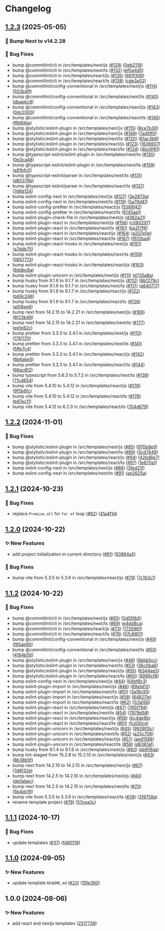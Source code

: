 # Changelog

## [1.2.3](https://github.com/FE-Midas-Consultores/create-midas-front/compare/v1.2.2...v1.2.3) (2025-05-05)
### :rocket: Bump Next to v14.2.28

### 🐛 Bug Fixes

* bump @commitlint/cli in /src/templates/next/js ([#128](https://github.com/FE-Midas-Consultores/create-midas-front/issues/128)) ([0eb2119](https://github.com/FE-Midas-Consultores/create-midas-front/commit/0eb21194d0e22c1a07ae4f4ed9bdc73dc2e43544))
* bump @commitlint/cli in /src/templates/next/ts ([#132](https://github.com/FE-Midas-Consultores/create-midas-front/issues/132)) ([ef0a4d5](https://github.com/FE-Midas-Consultores/create-midas-front/commit/ef0a4d50d61772f29e148eec9557723939b5b466))
* bump @commitlint/cli in /src/templates/react/js ([#135](https://github.com/FE-Midas-Consultores/create-midas-front/issues/135)) ([891f306](https://github.com/FE-Midas-Consultores/create-midas-front/commit/891f30690895334395c44e60fe57acfba4461a29))
* bump @commitlint/cli in /src/templates/react/ts ([#138](https://github.com/FE-Midas-Consultores/create-midas-front/issues/138)) ([cde3a02](https://github.com/FE-Midas-Consultores/create-midas-front/commit/cde3a02ea44cf235dd0402748009f5ab26b878bc))
* bump @commitlint/config-conventional in /src/templates/next/js ([#114](https://github.com/FE-Midas-Consultores/create-midas-front/issues/114)) ([553b4ff](https://github.com/FE-Midas-Consultores/create-midas-front/commit/553b4ffa56a01cd00cbbb80dbb242ea91686319c))
* bump @commitlint/config-conventional in /src/templates/next/ts ([#140](https://github.com/FE-Midas-Consultores/create-midas-front/issues/140)) ([dbaebc8](https://github.com/FE-Midas-Consultores/create-midas-front/commit/dbaebc8fdd569c6f7b4fee31daf5290d3fd87306))
* bump @commitlint/config-conventional in /src/templates/react/js ([#143](https://github.com/FE-Midas-Consultores/create-midas-front/issues/143)) ([0dc0300](https://github.com/FE-Midas-Consultores/create-midas-front/commit/0dc0300ad764f43124a4e8cbc3e44766bc8997cc))
* bump @commitlint/config-conventional in /src/templates/react/ts ([#145](https://github.com/FE-Midas-Consultores/create-midas-front/issues/145)) ([ffb90be](https://github.com/FE-Midas-Consultores/create-midas-front/commit/ffb90be371b83c6dcd1db8a1e74caebc0f5a3f1b))
* bump @stylistic/eslint-plugin in /src/templates/next/js ([#115](https://github.com/FE-Midas-Consultores/create-midas-front/issues/115)) ([8ce7b30](https://github.com/FE-Midas-Consultores/create-midas-front/commit/8ce7b30ae85aae0c2506ee28c51d94a7a0b251fa))
* bump @stylistic/eslint-plugin in /src/templates/next/js ([#149](https://github.com/FE-Midas-Consultores/create-midas-front/issues/149)) ([7ad5ff0](https://github.com/FE-Midas-Consultores/create-midas-front/commit/7ad5ff01549b88e0b6db48791cbc3e539f4e557c))
* bump @stylistic/eslint-plugin in /src/templates/next/ts ([#120](https://github.com/FE-Midas-Consultores/create-midas-front/issues/120)) ([61ac3b9](https://github.com/FE-Midas-Consultores/create-midas-front/commit/61ac3b9efc3013e18f72284d73b1ea7822a41b58))
* bump @stylistic/eslint-plugin in /src/templates/react/js ([#123](https://github.com/FE-Midas-Consultores/create-midas-front/issues/123)) ([1636607](https://github.com/FE-Midas-Consultores/create-midas-front/commit/163660781638dde9e7e1966eec1f7d6e3d6514a3))
* bump @stylistic/eslint-plugin in /src/templates/react/ts ([#124](https://github.com/FE-Midas-Consultores/create-midas-front/issues/124)) ([4bc6f61](https://github.com/FE-Midas-Consultores/create-midas-front/commit/4bc6f61af2fc12052d7d91272bd5215c99cd6795))
* bump @typescript-eslint/eslint-plugin in /src/templates/next/ts ([#130](https://github.com/FE-Midas-Consultores/create-midas-front/issues/130)) ([0e3ca48](https://github.com/FE-Midas-Consultores/create-midas-front/commit/0e3ca48266b4920ec5a2247812008786714464b2))
* bump @typescript-eslint/eslint-plugin in /src/templates/next/ts ([#158](https://github.com/FE-Midas-Consultores/create-midas-front/issues/158)) ([a91bfc0](https://github.com/FE-Midas-Consultores/create-midas-front/commit/a91bfc0e30d16f803b0e9164efecb1fa871495ac))
* bump @typescript-eslint/parser in /src/templates/next/ts ([#131](https://github.com/FE-Midas-Consultores/create-midas-front/issues/131)) ([d85376b](https://github.com/FE-Midas-Consultores/create-midas-front/commit/d85376b95e2864e8f1440da39e3f86936318e2c7))
* bump @typescript-eslint/parser in /src/templates/react/ts ([#137](https://github.com/FE-Midas-Consultores/create-midas-front/issues/137)) ([7d8d124](https://github.com/FE-Midas-Consultores/create-midas-front/commit/7d8d12467003f96ef780d51d47dfd41b333c16ac))
* bump eslint-config-next in /src/templates/next/js ([#127](https://github.com/FE-Midas-Consultores/create-midas-front/issues/127)) ([3e2873a](https://github.com/FE-Midas-Consultores/create-midas-front/commit/3e2873ae2cea0907dd470a76dcd48ed0b9ec0ab2))
* bump eslint-config-next in /src/templates/next/ts ([#119](https://github.com/FE-Midas-Consultores/create-midas-front/issues/119)) ([5a79d41](https://github.com/FE-Midas-Consultores/create-midas-front/commit/5a79d41bb9ebb73f4c47aaa47cc2dfb60b7ce95e))
* bump eslint-config-prettier in /src/templates/react/js ([5389f42](https://github.com/FE-Midas-Consultores/create-midas-front/commit/5389f4204e332a502dd7c5b9cf02b274d72856f8))
* bump eslint-config-prettier in /src/templates/react/ts ([6145ae1](https://github.com/FE-Midas-Consultores/create-midas-front/commit/6145ae1bc0f5f07bd3cc57581e06f345429aa318))
* bump eslint-plugin-check-file in /src/templates/next/js ([d382a21](https://github.com/FE-Midas-Consultores/create-midas-front/commit/d382a21526386518437b6f2b4333340b34b052aa))
* bump eslint-plugin-react in /src/templates/next/js ([#156](https://github.com/FE-Midas-Consultores/create-midas-front/issues/156)) ([c080297](https://github.com/FE-Midas-Consultores/create-midas-front/commit/c080297e66caf461f2e37640308865911f2d3eed))
* bump eslint-plugin-react in /src/templates/next/ts ([#161](https://github.com/FE-Midas-Consultores/create-midas-front/issues/161)) ([ba2f7f6](https://github.com/FE-Midas-Consultores/create-midas-front/commit/ba2f7f6895a5bd4eca4a8e37bee268e55876f459))
* bump eslint-plugin-react in /src/templates/react/js ([#164](https://github.com/FE-Midas-Consultores/create-midas-front/issues/164)) ([a207e0e](https://github.com/FE-Midas-Consultores/create-midas-front/commit/a207e0ec08f7814aa07e163ca1b44610a5c9b3cc))
* bump eslint-plugin-react in /src/templates/react/ts ([#167](https://github.com/FE-Midas-Consultores/create-midas-front/issues/167)) ([f612ba4](https://github.com/FE-Midas-Consultores/create-midas-front/commit/f612ba40721d06785b4173583ac17656d936640c))
* bump eslint-plugin-react-hooks in /src/templates/next/js ([#151](https://github.com/FE-Midas-Consultores/create-midas-front/issues/151)) ([a7ddb75](https://github.com/FE-Midas-Consultores/create-midas-front/commit/a7ddb751e6f7a9b1747c7749852ec6d27193b2e8))
* bump eslint-plugin-react-hooks in /src/templates/next/ts ([#159](https://github.com/FE-Midas-Consultores/create-midas-front/issues/159)) ([0857713](https://github.com/FE-Midas-Consultores/create-midas-front/commit/0857713a69db69d49e230e7819d6da41b057239e))
* bump eslint-plugin-react-hooks in /src/templates/react/js ([#163](https://github.com/FE-Midas-Consultores/create-midas-front/issues/163)) ([8ddbc6a](https://github.com/FE-Midas-Consultores/create-midas-front/commit/8ddbc6a7614cd78966698da2a4bbef318cca3d43))
* bump eslint-plugin-unicorn in /src/templates/next/js ([#111](https://github.com/FE-Midas-Consultores/create-midas-front/issues/111)) ([d735a8a](https://github.com/FE-Midas-Consultores/create-midas-front/commit/d735a8a5e5a823c9e98dd24ab3cf1d20b5f27e5f))
* bump husky from 9.1.6 to 9.1.7 in /src/templates/next/js ([#112](https://github.com/FE-Midas-Consultores/create-midas-front/issues/112)) ([6b1279c](https://github.com/FE-Midas-Consultores/create-midas-front/commit/6b1279ce6ceb208531d065a56e8bf0f05118b32f))
* bump husky from 9.1.6 to 9.1.7 in /src/templates/next/ts ([#117](https://github.com/FE-Midas-Consultores/create-midas-front/issues/117)) ([a640717](https://github.com/FE-Midas-Consultores/create-midas-front/commit/a6407176f8789e3220e0032a526026c7e6ea6401))
* bump husky from 9.1.6 to 9.1.7 in /src/templates/react/js ([#122](https://github.com/FE-Midas-Consultores/create-midas-front/issues/122)) ([b69c246](https://github.com/FE-Midas-Consultores/create-midas-front/commit/b69c246bee1769603b78f0d3f4c462dac8e59103))
* bump husky from 9.1.6 to 9.1.7 in /src/templates/react/ts ([#126](https://github.com/FE-Midas-Consultores/create-midas-front/issues/126)) ([a0f8ee6](https://github.com/FE-Midas-Consultores/create-midas-front/commit/a0f8ee669f16b4800cc1c1c2d1af36406bc60314))
* bump next from 14.2.15 to 14.2.21 in /src/templates/next/js ([#169](https://github.com/FE-Midas-Consultores/create-midas-front/issues/169)) ([6f23b49](https://github.com/FE-Midas-Consultores/create-midas-front/commit/6f23b490af3948ab026d19a5829d33dcc5a12fca))
* bump next from 14.2.15 to 14.2.21 in /src/templates/next/ts ([#177](https://github.com/FE-Midas-Consultores/create-midas-front/issues/177)) ([ee1e82c](https://github.com/FE-Midas-Consultores/create-midas-front/commit/ee1e82c5c7ef1422824acc480afc7b5c121d0d3d))
* bump prettier from 3.3.3 to 3.4.1 in /src/templates/next/js ([#113](https://github.com/FE-Midas-Consultores/create-midas-front/issues/113)) ([1781170](https://github.com/FE-Midas-Consultores/create-midas-front/commit/178117058b02f2adde053c414b84e6972c8ed400))
* bump prettier from 3.3.3 to 3.4.1 in /src/templates/next/ts ([#141](https://github.com/FE-Midas-Consultores/create-midas-front/issues/141)) ([5ffe7c4](https://github.com/FE-Midas-Consultores/create-midas-front/commit/5ffe7c4080afc423b0e0c7b308ec407556aef8fe))
* bump prettier from 3.3.3 to 3.4.1 in /src/templates/react/js ([#142](https://github.com/FE-Midas-Consultores/create-midas-front/issues/142)) ([6b6abe5](https://github.com/FE-Midas-Consultores/create-midas-front/commit/6b6abe5da0f15d3d9e54ce48dbfc2632411081f0))
* bump prettier from 3.3.3 to 3.4.1 in /src/templates/react/ts ([#144](https://github.com/FE-Midas-Consultores/create-midas-front/issues/144)) ([66ac8f2](https://github.com/FE-Midas-Consultores/create-midas-front/commit/66ac8f255b472d75026b7f78212300187a55dc1d))
* bump typescript from 5.6.3 to 5.7.2 in /src/templates/next/ts ([#139](https://github.com/FE-Midas-Consultores/create-midas-front/issues/139)) ([71cd854](https://github.com/FE-Midas-Consultores/create-midas-front/commit/71cd8542678f88c1bb47e250b76453919e5d212a))
* bump vite from 5.4.10 to 5.4.12 in /src/templates/react/js ([#176](https://github.com/FE-Midas-Consultores/create-midas-front/issues/176)) ([9f5b6fc](https://github.com/FE-Midas-Consultores/create-midas-front/commit/9f5b6fc9372131358486f822fa5edf3ca45d3212))
* bump vite from 5.4.10 to 5.4.12 in /src/templates/react/ts ([#178](https://github.com/FE-Midas-Consultores/create-midas-front/issues/178)) ([b97ec11](https://github.com/FE-Midas-Consultores/create-midas-front/commit/b97ec11052348cf15230139c89a46ce9fdbef979))
* bump vite from 5.4.12 to 6.2.0 in /src/templates/react/ts ([704d679](https://github.com/FE-Midas-Consultores/create-midas-front/commit/704d67915bad304aba5e46a4c1735b48f8481b41))

## [1.2.2](https://github.com/FE-Midas-Consultores/create-midas-front/compare/v1.2.1...v1.2.2) (2024-11-01)


### 🐛 Bug Fixes

* bump @stylistic/eslint-plugin in /src/templates/next/js ([#85](https://github.com/FE-Midas-Consultores/create-midas-front/issues/85)) ([970b8e9](https://github.com/FE-Midas-Consultores/create-midas-front/commit/970b8e91d73ff414dc20c512e0d4f2d6581e15ea))
* bump @stylistic/eslint-plugin in /src/templates/next/ts ([#89](https://github.com/FE-Midas-Consultores/create-midas-front/issues/89)) ([3cd7849](https://github.com/FE-Midas-Consultores/create-midas-front/commit/3cd78490b335944d9b326c8431bcfcf664cbe137))
* bump @stylistic/eslint-plugin in /src/templates/react/js ([#94](https://github.com/FE-Midas-Consultores/create-midas-front/issues/94)) ([42bd8e7](https://github.com/FE-Midas-Consultores/create-midas-front/commit/42bd8e72df78bb0201e28f0b7e3360c7280413eb))
* bump @stylistic/eslint-plugin in /src/templates/react/ts ([#97](https://github.com/FE-Midas-Consultores/create-midas-front/issues/97)) ([1e870a1](https://github.com/FE-Midas-Consultores/create-midas-front/commit/1e870a18a6b9fc13760bde6f4f22a84f8c5596f4))
* bump eslint-config-next in /src/templates/next/js ([#86](https://github.com/FE-Midas-Consultores/create-midas-front/issues/86)) ([3fed21f](https://github.com/FE-Midas-Consultores/create-midas-front/commit/3fed21f35f9ef66372c66a5000818eeede4225b0))
* bump eslint-config-next in /src/templates/next/ts ([#91](https://github.com/FE-Midas-Consultores/create-midas-front/issues/91)) ([ae2625a](https://github.com/FE-Midas-Consultores/create-midas-front/commit/ae2625a9a3b8f72ee4389803f471bb19aea7519d))

## [1.2.1](https://github.com/FE-Midas-Consultores/create-midas-front/compare/v1.2.0...v1.2.1) (2024-10-23)


### 🐛 Bug Fixes

* replace `Promise.all` for `for of` loop ([#82](https://github.com/FE-Midas-Consultores/create-midas-front/issues/82)) ([41a4f1d](https://github.com/FE-Midas-Consultores/create-midas-front/commit/41a4f1dceb10cd07348ce2719178453925ea89e1))

## [1.2.0](https://github.com/FE-Midas-Consultores/create-midas-front/compare/v1.1.2...v1.2.0) (2024-10-22)


### ✨ New Features

* add project initialization in current directory ([#81](https://github.com/FE-Midas-Consultores/create-midas-front/issues/81)) ([50864a5](https://github.com/FE-Midas-Consultores/create-midas-front/commit/50864a5220f1db012d79a345fec7525a17cfb3e8))


### 🐛 Bug Fixes

* bump vite from 5.3.5 to 5.3.6 in /src/templates/react/js ([#79](https://github.com/FE-Midas-Consultores/create-midas-front/issues/79)) ([7c163c1](https://github.com/FE-Midas-Consultores/create-midas-front/commit/7c163c158efdc5f63e237fd51ba91b3a4b7e79b2))

## [1.1.2](https://github.com/FE-Midas-Consultores/create-midas-front/compare/v1.1.1...v1.1.2) (2024-10-22)


### 🐛 Bug Fixes

* bump @commitlint/cli in /src/templates/next/js ([#65](https://github.com/FE-Midas-Consultores/create-midas-front/issues/65)) ([0d55fb5](https://github.com/FE-Midas-Consultores/create-midas-front/commit/0d55fb595066972daa9df705774e33613673dc54))
* bump @commitlint/cli in /src/templates/next/ts ([#69](https://github.com/FE-Midas-Consultores/create-midas-front/issues/69)) ([e4dd8ca](https://github.com/FE-Midas-Consultores/create-midas-front/commit/e4dd8ca1d8d3d72c97f654cf05b4c86a32790d1f))
* bump @commitlint/cli in /src/templates/react/js ([#73](https://github.com/FE-Midas-Consultores/create-midas-front/issues/73)) ([1735961](https://github.com/FE-Midas-Consultores/create-midas-front/commit/173596144abfa044ae16e49c25a3fe12d3e6f7b6))
* bump @commitlint/cli in /src/templates/react/ts ([#76](https://github.com/FE-Midas-Consultores/create-midas-front/issues/76)) ([07c8801](https://github.com/FE-Midas-Consultores/create-midas-front/commit/07c8801615f58eb8a1ad820b069abf244fb36d4c))
* bump @commitlint/config-conventional in /src/templates/next/js ([#49](https://github.com/FE-Midas-Consultores/create-midas-front/issues/49)) ([f95ab90](https://github.com/FE-Midas-Consultores/create-midas-front/commit/f95ab902fdf5e4dd5bc3efc09165e279cd677a84))
* bump @commitlint/config-conventional in /src/templates/next/ts ([#50](https://github.com/FE-Midas-Consultores/create-midas-front/issues/50)) ([4184b56](https://github.com/FE-Midas-Consultores/create-midas-front/commit/4184b565fece00d3421c43bf73d73cbd3fff2092))
* bump @stylistic/eslint-plugin in /src/templates/next/js ([#48](https://github.com/FE-Midas-Consultores/create-midas-front/issues/48)) ([6bbb5cc](https://github.com/FE-Midas-Consultores/create-midas-front/commit/6bbb5cc82404bbac63e91e32d12c839d8806426f))
* bump @stylistic/eslint-plugin in /src/templates/next/ts ([#53](https://github.com/FE-Midas-Consultores/create-midas-front/issues/53)) ([36c0ba6](https://github.com/FE-Midas-Consultores/create-midas-front/commit/36c0ba6be1b1666ac23f5a1134078047e6c53993))
* bump @stylistic/eslint-plugin in /src/templates/react/js ([#55](https://github.com/FE-Midas-Consultores/create-midas-front/issues/55)) ([6344ee5](https://github.com/FE-Midas-Consultores/create-midas-front/commit/6344ee55574dbfabf86579f4f84dd6f326868f29))
* bump @stylistic/eslint-plugin in /src/templates/react/ts ([#60](https://github.com/FE-Midas-Consultores/create-midas-front/issues/60)) ([9999cf8](https://github.com/FE-Midas-Consultores/create-midas-front/commit/9999cf88ab11d38d12bfc87c14a7e408c3e31ee5))
* bump eslint-config-next in /src/templates/next/js ([#44](https://github.com/FE-Midas-Consultores/create-midas-front/issues/44)) ([64bf8c3](https://github.com/FE-Midas-Consultores/create-midas-front/commit/64bf8c3877cbb8173ac373fb03567aa14ad37ac4))
* bump eslint-plugin-import in /src/templates/next/js ([#46](https://github.com/FE-Midas-Consultores/create-midas-front/issues/46)) ([89a1d12](https://github.com/FE-Midas-Consultores/create-midas-front/commit/89a1d120449ff5d45d6f82f5f36b13302c2961e8))
* bump eslint-plugin-import in /src/templates/next/ts ([#51](https://github.com/FE-Midas-Consultores/create-midas-front/issues/51)) ([3a19c95](https://github.com/FE-Midas-Consultores/create-midas-front/commit/3a19c957df82e67e109e5859c0872d0bc9c46e84))
* bump eslint-plugin-import in /src/templates/react/js ([#58](https://github.com/FE-Midas-Consultores/create-midas-front/issues/58)) ([848211e](https://github.com/FE-Midas-Consultores/create-midas-front/commit/848211e370270a657abb42a62ff2d52fff3f71cb))
* bump eslint-plugin-import in /src/templates/react/ts ([#62](https://github.com/FE-Midas-Consultores/create-midas-front/issues/62)) ([1c1a156](https://github.com/FE-Midas-Consultores/create-midas-front/commit/1c1a156453ea0a0cd4fa02294098d34d50cf69ae))
* bump eslint-plugin-react in /src/templates/next/js ([#47](https://github.com/FE-Midas-Consultores/create-midas-front/issues/47)) ([765f794](https://github.com/FE-Midas-Consultores/create-midas-front/commit/765f794688a0a6e5ca9bac844d3ebb342221903a))
* bump eslint-plugin-react in /src/templates/next/ts ([#54](https://github.com/FE-Midas-Consultores/create-midas-front/issues/54)) ([7979d58](https://github.com/FE-Midas-Consultores/create-midas-front/commit/7979d580097cdf19f253476fc987d08ec78d6b11))
* bump eslint-plugin-react in /src/templates/react/js ([#56](https://github.com/FE-Midas-Consultores/create-midas-front/issues/56)) ([bc4de9b](https://github.com/FE-Midas-Consultores/create-midas-front/commit/bc4de9bdd101fcba159eda67c8672bde12680e2d))
* bump eslint-plugin-react in /src/templates/react/ts ([#61](https://github.com/FE-Midas-Consultores/create-midas-front/issues/61)) ([fcd30ce](https://github.com/FE-Midas-Consultores/create-midas-front/commit/fcd30ce13523a3c8405c1d504e272b2778a3e8dd))
* bump eslint-plugin-unicorn in /src/templates/next/js ([#45](https://github.com/FE-Midas-Consultores/create-midas-front/issues/45)) ([993905c](https://github.com/FE-Midas-Consultores/create-midas-front/commit/993905c21a64b7f8da7dc7d780b760fb4dd66d82))
* bump eslint-plugin-unicorn in /src/templates/next/ts ([#52](https://github.com/FE-Midas-Consultores/create-midas-front/issues/52)) ([a25c706](https://github.com/FE-Midas-Consultores/create-midas-front/commit/a25c7065d34fa19093c58570b13a699b669fb4d2))
* bump eslint-plugin-unicorn in /src/templates/react/js ([#57](https://github.com/FE-Midas-Consultores/create-midas-front/issues/57)) ([aed1588](https://github.com/FE-Midas-Consultores/create-midas-front/commit/aed1588a204434394c7b795262442502cf5fc84c))
* bump eslint-plugin-unicorn in /src/templates/react/ts ([#59](https://github.com/FE-Midas-Consultores/create-midas-front/issues/59)) ([d6381af](https://github.com/FE-Midas-Consultores/create-midas-front/commit/d6381af196bc0a55c6182bb5312f1f67734edcc0))
* bump husky from 9.1.4 to 9.1.6 in /src/templates/next/js ([#63](https://github.com/FE-Midas-Consultores/create-midas-front/issues/63)) ([de919da](https://github.com/FE-Midas-Consultores/create-midas-front/commit/de919da1cf21ed37202c389acca8256f8bf42407))
* bump lint-staged from 15.2.8 to 15.2.10 in /src/templates/next/js ([#43](https://github.com/FE-Midas-Consultores/create-midas-front/issues/43)) ([8b38b5f](https://github.com/FE-Midas-Consultores/create-midas-front/commit/8b38b5fc17e1dc4b44fa4b6238ac771f9554c0b3))
* bump next from 14.2.10 to 14.2.15 in /src/templates/next/js ([#67](https://github.com/FE-Midas-Consultores/create-midas-front/issues/67)) ([7d8f32e](https://github.com/FE-Midas-Consultores/create-midas-front/commit/7d8f32e379f1d8e520dc03bbff5d6ecd97e8d672))
* bump next from 14.2.5 to 14.2.10 in /src/templates/next/js ([#40](https://github.com/FE-Midas-Consultores/create-midas-front/issues/40)) ([de0abec](https://github.com/FE-Midas-Consultores/create-midas-front/commit/de0abec4cd2c57c2c1d97ba886249ee441642e7d))
* bump next from 14.2.5 to 14.2.15 in /src/templates/next/ts ([#70](https://github.com/FE-Midas-Consultores/create-midas-front/issues/70)) ([5b4dcf9](https://github.com/FE-Midas-Consultores/create-midas-front/commit/5b4dcf998c0c67aa7d75f4ba599d330c857813b8))
* bump vite from 5.3.5 to 5.3.6 in /src/templates/react/ts ([#39](https://github.com/FE-Midas-Consultores/create-midas-front/issues/39)) ([319758a](https://github.com/FE-Midas-Consultores/create-midas-front/commit/319758ad69513c0c34b289c3c8266594bcb57b35))
* rename template project ([#78](https://github.com/FE-Midas-Consultores/create-midas-front/issues/78)) ([57cea3c](https://github.com/FE-Midas-Consultores/create-midas-front/commit/57cea3c47d9a669dc3727c210f1544c7d2ff5c48))

## [1.1.1](https://github.com/FE-Midas-Consultores/create-midas-front/compare/v1.1.0...v1.1.1) (2024-10-17)


### 🐛 Bug Fixes

* update templates ([#37](https://github.com/FE-Midas-Consultores/create-midas-front/issues/37)) ([fd90119](https://github.com/FE-Midas-Consultores/create-midas-front/commit/fd90119fd84a04b636378caa479f93243b014c94))

## [1.1.0](https://github.com/Midas-Consultores/create-midas-front/compare/v1.0.0...v1.1.0) (2024-09-05)


### ✨ New Features

* update template `README.md` ([#23](https://github.com/Midas-Consultores/create-midas-front/issues/23)) ([15fe360](https://github.com/Midas-Consultores/create-midas-front/commit/15fe36051ca3374d98f45abbbf8c64a70a8d6fbe))

## 1.0.0 (2024-08-06)


### ✨ New Features

* add react and nextjs templates ([2517739](https://github.com/Midas-Consultores/create-midas-front/commit/25177398c9da98d1f2d68ac4ce45df3e33191ac9))

